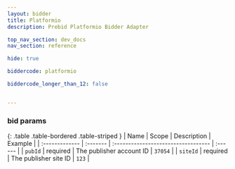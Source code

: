 ```yaml
---
layout: bidder
title: Platformio
description: Prebid Platformio Bidder Adapter

top_nav_section: dev_docs
nav_section: reference

hide: true

biddercode: platformio

biddercode_longer_than_12: false


---
```


### bid params

{: .table .table-bordered .table-striped }
| Name           | Scope    | Description                         | Example |
| :------------- | :------- | :---------------------------------- | :------ |
| `pubId`        | required | The publisher account ID                 | `37054` |
| `siteId`       | required | The publisher site ID                    | `123` |
